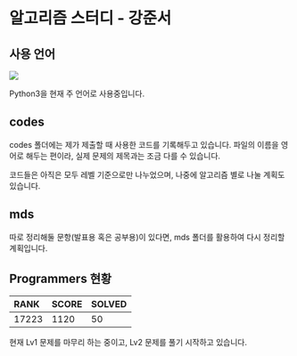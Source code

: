 # 알고리즘 스터디 - 강준서



## 사용 언어

<a href=# ><img src="https://img.shields.io/badge/Python-3776AB?style=flat-square&logo=Python&logoColor=white"/></a>

Python3을 현재 주 언어로 사용중입니다. 

## codes

codes 폴더에는 제가 제출할 때 사용한 코드를 기록해두고 있습니다. 파일의 이름을 영어로 해두는 편이라, 실제 문제의 제목과는 조금 다를 수 있습니다.

코드들은 아직은 모두 레벨 기준으로만 나누었으며, 나중에 알고리즘 별로 나눌 계획도 있습니다.

## mds

따로 정리해둘 문항(발표용 혹은 공부용)이 있다면, mds 폴더를 활용하여 다시 정리할 계획입니다.



## Programmers 현황

| RANK  | SCORE | SOLVED |
| :---- | ----- | ------ |
| 17223 | 1120  | 50     |

현재 Lv1 문제를 마무리 하는 중이고, Lv2 문제를 풀기 시작하고 있습니다.



